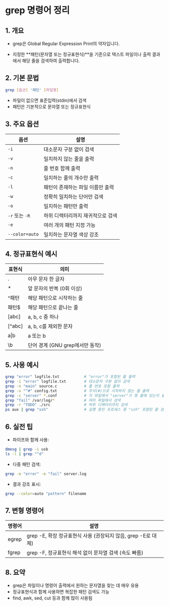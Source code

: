 # grep 명령어 정리
## 1. 개요
- grep은 Global Regular Expression Print의 약자입니다.

- 지정한 **패턴(문자열 또는 정규표현식)**을 기준으로 텍스트 파일이나 출력 결과에서 해당 줄을 검색하여 출력합니다.

## 2. 기본 문법
```bash
grep [옵션] '패턴' [파일명]
```
- 파일이 없으면 표준입력(stdin)에서 검색
- 패턴은 기본적으로 문자열 또는 정규표현식

## 3. 주요 옵션

| 옵션 | 설명 |
|-----|-----|
| `-i` |	대소문자 구분 없이 검색 |
| `-v` |	일치하지 않는 줄을 출력 |
| `-n` |	줄 번호 함께 출력 |
| `-c` |	일치하는 줄의 개수만 출력 |
| `-l` |	패턴이 존재하는 파일 이름만 출력 |
| `-w` |	정확히 일치하는 단어만 검색 |
| `-o` |	일치하는 패턴만 출력 |
| `-r`  또는 `-R` |	하위 디렉터리까지 재귀적으로 검색 |
| `-e` |	여러 개의 패턴 지정 가능 |
| `--color=auto` |	일치하는 문자열 색상 강조 |

## 4. 정규표현식 예시
| 표현식 |	의미 |
|------|-------|
| . |	아무 문자 한 글자 |
| * | 앞 문자의 반복 (0회 이상) |
| ^패턴 |	해당 패턴으로 시작하는 줄 |
| 패턴$ |	해당 패턴으로 끝나는 줄 |
| [abc] |	a, b, c 중 하나 |
| [^abc] |	a, b, c를 제외한 문자 |
| a\|b	| a 또는 b|
| \b | 단어 경계 (GNU grep에서만 동작) |

## 5. 사용 예시
```bash
grep "error" logfile.txt           # "error"가 포함된 줄 출력
grep -i "error" logfile.txt        # 대소문자 구분 없이 검색
grep -n "main" source.c            # 줄 번호 포함 출력
grep -v "^#" config.txt            # 주석(#)으로 시작하지 않는 줄 출력
grep -c "server" *.conf            # 각 파일에서 "server"가 몇 줄에 있는지 출력
grep "fail" /var/log/*             # 여러 파일에서 검색
grep -r "TODO" ./src               # 하위 디렉터리까지 검색
ps aux | grep "ssh"                # 실행 중인 프로세스 중 "ssh" 포함된 줄 검색
```
## 6. 실전 팁
- 파이프와 함께 사용:
```bash
dmesg | grep -i usb
ls -l | grep "^d"
```
- 다중 패턴 검색:
```bash
grep -e "error" -e "fail" server.log
```
- 결과 강조 표시:
```bash
grep --color=auto "pattern" filename
```
## 7. 변형 명령어
| 명령어 |	설명 |
|------|------|
| egrep |	grep -E, 확장 정규표현식 사용 (권장되지 않음, grep -E로  대체) |
| fgrep |	grep -F, 정규표현식 해석 없이 문자열 검색 (속도 빠름) |

## 8. 요약
- grep은 파일이나 명령어 출력에서 원하는 문자열을 찾는 데 매우 유용
- 정규표현식과 함께 사용하면 복잡한 패턴 검색도 가능
- find, awk, sed, cut 등과 함께 많이 사용됨